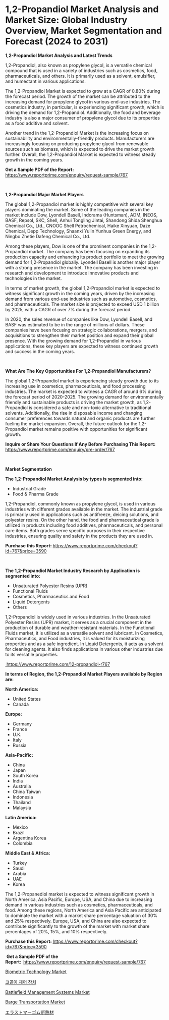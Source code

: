 <p><h1>1,2-Propandiol Market Analysis and Market Size: Global Industry Overview, Market Segmentation and Forecast (2024 to 2031)</h1></p><p><strong>1,2-Propandiol Market Analysis and Latest Trends</strong></p>
<p><p>1,2-Propandiol, also known as propylene glycol, is a versatile chemical compound that is used in a variety of industries such as cosmetics, food, pharmaceuticals, and others. It is primarily used as a solvent, emulsifier, and humectant in various applications.</p><p>The 1,2-Propandiol Market is expected to grow at a CAGR of 0.80% during the forecast period. The growth of the market can be attributed to the increasing demand for propylene glycol in various end-use industries. The cosmetics industry, in particular, is experiencing significant growth, which is driving the demand for 1,2-Propandiol. Additionally, the food and beverage industry is also a major consumer of propylene glycol due to its properties as a food additive and solvent.</p><p>Another trend in the 1,2-Propandiol Market is the increasing focus on sustainability and environmentally-friendly products. Manufacturers are increasingly focusing on producing propylene glycol from renewable sources such as biomass, which is expected to drive the market growth further. Overall, the 1,2-Propandiol Market is expected to witness steady growth in the coming years.</p></p>
<p><strong>Get a Sample PDF of the Report:&nbsp;</strong> <a href="https://www.reportprime.com/enquiry/request-sample/767">https://www.reportprime.com/enquiry/request-sample/767</a></p>
<p>&nbsp;</p>
<p><strong>1,2-Propandiol Major Market Players</strong></p>
<p><p>The global 1,2-Propandiol market is highly competitive with several key players dominating the market. Some of the leading companies in the market include Dow, Lyondell Basell, Indorama (Huntsman), ADM, INEOS, BASF, Repsol, SKC, Shell, Anhui Tongling Jintai, Shandong Shida Shenghua Chemical Co., Ltd., CNOOC Shell Petrochemical, Haike Xinyuan, Daze Chemical, Depp Technology, Shaanxi Yulin Yunhua Green Energy, and Ningbo Zhetie Dafeng Chemical Co., Ltd.</p><p>Among these players, Dow is one of the prominent companies in the 1,2-Propandiol market. The company has been focusing on expanding its production capacity and enhancing its product portfolio to meet the growing demand for 1,2-Propandiol globally. Lyondell Basell is another major player with a strong presence in the market. The company has been investing in research and development to introduce innovative products and technologies in the market.</p><p>In terms of market growth, the global 1,2-Propandiol market is expected to witness significant growth in the coming years, driven by the increasing demand from various end-use industries such as automotive, cosmetics, and pharmaceuticals. The market size is projected to exceed USD 1 billion by 2025, with a CAGR of over 7% during the forecast period.</p><p>In 2020, the sales revenue of companies like Dow, Lyondell Basell, and BASF was estimated to be in the range of millions of dollars. These companies have been focusing on strategic collaborations, mergers, and acquisitions to strengthen their market position and expand their global presence. With the growing demand for 1,2-Propandiol in various applications, these key players are expected to witness continued growth and success in the coming years.</p></p>
<p>&nbsp;</p>
<p><strong>What Are The Key Opportunities For 1,2-Propandiol Manufacturers?</strong></p>
<p><p>The global 1,2-Propandiol market is experiencing steady growth due to its increasing use in cosmetics, pharmaceuticals, and food processing industries. The market is expected to witness a CAGR of around 6% during the forecast period of 2020-2025. The growing demand for environmentally friendly and sustainable products is driving the market growth, as 1,2-Propandiol is considered a safe and non-toxic alternative to traditional solvents. Additionally, the rise in disposable income and changing consumer preferences towards natural and organic products are further fueling the market expansion. Overall, the future outlook for the 1,2-Propandiol market remains positive with opportunities for significant growth.</p></p>
<p><strong>Inquire or Share Your Questions If Any Before Purchasing This Report:</strong> <a href="https://www.reportprime.com/enquiry/pre-order/767">https://www.reportprime.com/enquiry/pre-order/767</a></p>
<p>&nbsp;</p>
<p><strong>Market Segmentation</strong></p>
<p><strong>The 1,2-Propandiol Market Analysis by types is segmented into:</strong></p>
<p><ul><li>Industrial Grade</li><li>Food & Pharma Grade</li></ul></p>
<p><p>1,2-Propandiol, commonly known as propylene glycol, is used in various industries with different grades available in the market. The industrial grade is primarily used in applications such as antifreeze, deicing solutions, and polyester resins. On the other hand, the food and pharmaceutical grade is utilized in products including food additives, pharmaceuticals, and personal care items. Both grades serve specific purposes in their respective industries, ensuring quality and safety in the products they are used in.</p></p>
<p><strong>Purchase this Report:&nbsp;</strong><a href="https://www.reportprime.com/checkout?id=767&price=3590">https://www.reportprime.com/checkout?id=767&price=3590</a></p>
<p>&nbsp;</p>
<p><strong>The 1,2-Propandiol Market Industry Research by Application is segmented into:</strong></p>
<p><ul><li>Unsaturated Polyester Resins (UPR)</li><li>Functional Fluids</li><li>Cosmetics, Pharmaceutics and Food</li><li>Liquid Detergents</li><li>Others</li></ul></p>
<p><p>1,2-Propandiol is widely used in various industries. In the Unsaturated Polyester Resins (UPR) market, it serves as a crucial component in the production of durable and weather-resistant materials. In the Functional Fluids market, it is utilized as a versatile solvent and lubricant. In Cosmetics, Pharmaceutics, and Food industries, it is valued for its moisturizing properties and as a safe ingredient. In Liquid Detergents, it acts as a solvent for cleaning agents. It also finds applications in various other industries due to its versatile properties.</p></p>
<p><a href="https://www.reportprime.com/12-propandiol-r767">&nbsp;https://www.reportprime.com/12-propandiol-r767</a></p>
<p><strong>In terms of Region, the 1,2-Propandiol Market Players available by Region are:</strong></p>
<p>
    <p> <strong> North America: </strong>
        <ul>
            <li>United States</li>
            <li>Canada</li>
        </ul>
        </p> 
    <p> <strong> Europe: </strong>
        <ul>
            <li>Germany</li>
            <li>France</li>
            <li>U.K.</li>
            <li>Italy</li>
            <li>Russia</li>
        </ul>
        </p> 
    <p> <strong> Asia-Pacific: </strong>
        <ul>
            <li>China</li>
            <li>Japan</li>
            <li>South Korea</li>
            <li>India</li>
            <li>Australia</li>
            <li>China Taiwan</li>
            <li>Indonesia</li>
            <li>Thailand</li>
            <li>Malaysia</li>
        </ul>
        </p> 
    <p> <strong> Latin America: </strong>
        <ul>
            <li>Mexico</li>
            <li>Brazil</li>
            <li>Argentina Korea</li>
            <li>Colombia</li>
        </ul>
        </p> 
    <p> <strong> Middle East & Africa: </strong>
        <ul>
            <li>Turkey</li>
            <li>Saudi</li>
            <li>Arabia</li>
            <li>UAE</li>
            <li>Korea</li>
        </ul>
    </p>
    </p>
<p><p>The 1,2-Propanediol market is expected to witness significant growth in North America, Asia Pacific, Europe, USA, and China due to increasing demand in various industries such as cosmetics, pharmaceuticals, and food. Among these regions, North America and Asia Pacific are anticipated to dominate the market with a market share percentage valuation of 30% and 25% respectively. Europe, USA, and China are also expected to contribute significantly to the growth of the market with market share percentages of 20%, 15%, and 10% respectively.</p></p>
<p><strong>Purchase this Report: </strong><a href="https://www.reportprime.com/checkout?id=767&price=3590">https://www.reportprime.com/checkout?id=767&price=3590</a></p>
<p>&nbsp;<strong>Get a Sample PDF of the Report:&nbsp;&nbsp;</strong><a href="https://www.reportprime.com/enquiry/request-sample/767">https://www.reportprime.com/enquiry/request-sample/767</a></p>
<p><strong></strong></p>
<p><p><a href="https://www.linkedin.com/pulse/global-biometric-technology-market-projected-grow-cagr-12-cliaf">Biometric Technology Market</a></p><p><a href="https://medium.com/@ornellwebst/%EC%BD%94%EA%B3%A8%EC%9D%B4-%EC%A0%9C%EC%96%B4-%EC%9E%A5%EC%B9%98-%EC%8B%9C%EC%9E%A5%EC%9D%98-%EC%8B%AC%EC%B8%B5-%ED%83%90%EC%83%89-%EC%B6%94%EC%84%B8-%EC%8B%9C%EC%9E%A5-%EC%84%B8%EB%B6%84%ED%99%94-%EB%B0%8F-%EA%B2%BD%EC%9F%81-%EB%B6%84%EC%84%9D-704410f8146d">코골이 제어 장치</a></p><p><a href="https://issuu.com/reportprime-2/docs/battlefield-management-systems-market-size-2030.pp">Battlefield Management Systems Market</a></p><p><a href="https://issuu.com/reportprime-2/docs/barge-transportation-market-size-2030.pptx">Barge Transportation Market</a></p><p><a href="https://medium.com/@botello1manuel/%E3%82%B0%E3%83%AD%E3%83%BC%E3%83%90%E3%83%AB%E3%82%A8%E3%83%A9%E3%82%B9%E3%83%88%E3%83%9E%E3%83%BC%E8%A3%BD%E3%82%B4%E3%83%A0%E6%96%AD%E7%86%B1%E6%9D%90%E5%B8%82%E5%A0%B4%E3%81%AE%E5%8C%85%E6%8B%AC%E7%9A%84%E3%81%AA%E5%88%86%E6%9E%90-%E6%88%90%E9%95%B7%E5%8B%95%E5%90%91%E3%81%A8%E5%B8%82%E5%A0%B4%E4%BA%88%E6%B8%AC-2024%E5%B9%B4-2031%E5%B9%B4-7ef728da0e65">エラストマーゴム断熱材</a></p></p>